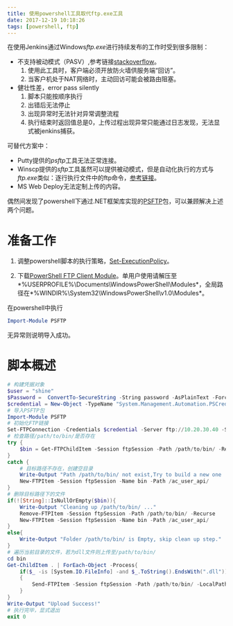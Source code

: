```yaml
---
title: 使用powershell工具取代ftp.exe工具
date: 2017-12-19 10:18:26
tags: [powershell, ftp]
---
```

在使用Jenkins通过Windows*ftp.exe*进行持续发布的工作时受到很多限制：

* 不支持被动模式（PASV）,参考链接[stackoverflow](https://stackoverflow.com/questions/18643542/how-to-use-passive-ftp-mode-in-windows-command-prompt#19932879)。
    1. 使用此工具时，客户端必须开放防火墙供服务端“回访”。
    1. 当客户机处于NAT网络时，主动回访可能会被路由阻塞。
* 健壮性差，error pass silently
    1. 脚本只能按顺序执行
    1. 出错后无法停止
    1. 出现异常时无法针对异常调整流程
    1. 执行结束时返回值总是0，上传过程出现异常只能通过日志发现，无法显式被jenkins捕获。

可替代方案中：

* Putty提供的*psftp*工具无法正常连接。
* Winscp提供的*sftp*工具虽然可以提供被动模式，但是自动化执行的方式与*ftp.exe*类似：逐行执行文件中的ftp命令，[参考链接](https://winscp.net/eng/docs/guide_automation)。
* MS Web Deploy无法定制上传的内容。

偶然间发现了powershell下通过.NET框架库实现的[PSFTP](https://gallery.technet.microsoft.com/scriptcenter/PowerShell-FTP-Client-db6fe0cb)包，可以兼顾解决上述两个问题。

# 准备工作

1. 调整powershell脚本的执行策略，[Set-ExecutionPolicy](https://docs.microsoft.com/en-us/powershell/module/Microsoft.PowerShell.Security/Set-ExecutionPolicy?view=powershell-5.1)。

1. 下载[PowerShell FTP Client Module](https://gallery.technet.microsoft.com/scriptcenter/PowerShell-FTP-Client-db6fe0cb)。单用户使用请解压至*%USERPROFILE%\Documents\WindowsPowerShell\Modules*，全局路径在*%WINDIR%\System32\WindowsPowerShell\v1.0\Modules*。

在powershell中执行

``` powershell
Import-Module PSFTP
```

无异常则说明导入成功。

# 脚本概述

``` powershell
# 构建凭据对象
$user = "shine"
$Password =  ConvertTo-SecureString -String password -AsPlainText -Force
$credential = New-Object -TypeName "System.Management.Automation.PSCredential" -ArgumentList $user,$password
# 导入PSFTP包
Import-Module PSFTP
# 初始化FTP链接
Set-FTPConnection -Credentials $credential -Server ftp://10.20.30.40 -Session ftpSession -UsePassive
# 检查路径/path/to/bin/是否存在
try {
    $bin = Get-FTPChildItem -Session ftpSession -Path /path/to/bin/ -Recurse -Depth 2
}
catch {
    # 目标路径不存在，创建空目录
    Write-Output "Path /path/to/bin/ not exist,Try to build a new one ..."
    New-FTPItem -Session ftpSession -Name bin -Path /ac_user_api/
}
# 删除目标路径下的文件
if(![String]::IsNullOrEmpty($bin)){
    Write-Output "Cleaning up /path/to/bin/ ..."
    Remove-FTPItem -Session ftpSession -Path /path/to/bin/ -Recurse
    New-FTPItem -Session ftpSession -Name bin -Path /ac_user_api/
}
else{
    Write-Output "Folder /path/to/bin/ is Empty, skip clean up step."
}
# 遍历当前目录的文件，若为dll文件则上传至/path/to/bin/
cd bin
Get-ChildItem . | ForEach-Object -Process{
    if($_ -is [System.IO.FileInfo] -and $_.ToString().EndsWith(".dll"))
    {
        Send-FTPItem -Session ftpSession -Path /path/to/bin/ -LocalPath $_.name -Overwrite
    }
}
Write-Output "Upload Success!"
# 执行完毕，显式退出
exit 0
```